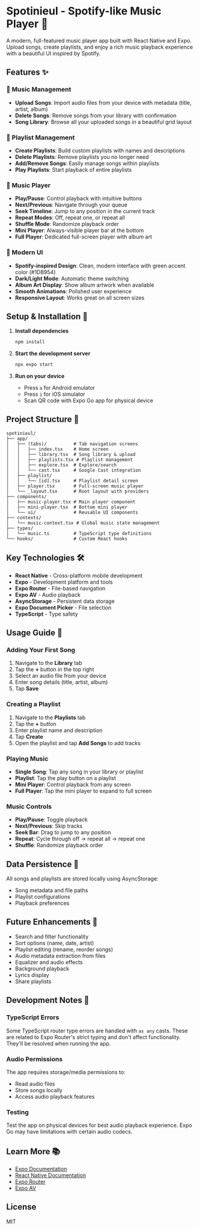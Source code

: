 # Spotinieul - Spotify-like Music Player 🎵

A modern, full-featured music player app built with React Native and Expo. Upload songs, create playlists, and enjoy a rich music playback experience with a beautiful UI inspired by Spotify.

## Features ✨

### 🎵 Music Management
- **Upload Songs**: Import audio files from your device with metadata (title, artist, album)
- **Delete Songs**: Remove songs from your library with confirmation
- **Song Library**: Browse all your uploaded songs in a beautiful grid layout

### 📝 Playlist Management
- **Create Playlists**: Build custom playlists with names and descriptions
- **Delete Playlists**: Remove playlists you no longer need
- **Add/Remove Songs**: Easily manage songs within playlists
- **Play Playlists**: Start playback of entire playlists

### 🎼 Music Player
- **Play/Pause**: Control playback with intuitive buttons
- **Next/Previous**: Navigate through your queue
- **Seek Timeline**: Jump to any position in the current track
- **Repeat Modes**: Off, repeat one, or repeat all
- **Shuffle Mode**: Randomize playback order
- **Mini Player**: Always-visible player bar at the bottom
- **Full Player**: Dedicated full-screen player with album art

### 🎨 Modern UI
- **Spotify-inspired Design**: Clean, modern interface with green accent color (#1DB954)
- **Dark/Light Mode**: Automatic theme switching
- **Album Art Display**: Show album artwork when available
- **Smooth Animations**: Polished user experience
- **Responsive Layout**: Works great on all screen sizes

## Setup & Installation 🚀

1. **Install dependencies**

   ```bash
   npm install
   ```

2. **Start the development server**

   ```bash
   npx expo start
   ```

3. **Run on your device**
   - Press `a` for Android emulator
   - Press `i` for iOS simulator
   - Scan QR code with Expo Go app for physical device

## Project Structure 📁

```
spotinieul/
├── app/
│   ├── (tabs)/          # Tab navigation screens
│   │   ├── index.tsx    # Home screen
│   │   ├── library.tsx  # Song library & upload
│   │   ├── playlists.tsx # Playlist management
│   │   ├── explore.tsx  # Explore/search
│   │   └── cast.tsx     # Google Cast integration
│   ├── playlist/
│   │   └── [id].tsx     # Playlist detail screen
│   ├── player.tsx       # Full-screen music player
│   └── _layout.tsx      # Root layout with providers
├── components/
│   ├── music-player.tsx # Main player component
│   ├── mini-player.tsx  # Bottom mini player
│   └── ui/              # Reusable UI components
├── contexts/
│   └── music-context.tsx # Global music state management
├── types/
│   └── music.ts         # TypeScript type definitions
└── hooks/               # Custom React hooks
```

## Key Technologies 🛠️

- **React Native** - Cross-platform mobile development
- **Expo** - Development platform and tools
- **Expo Router** - File-based navigation
- **Expo AV** - Audio playback
- **AsyncStorage** - Persistent data storage
- **Expo Document Picker** - File selection
- **TypeScript** - Type safety

## Usage Guide 📱

### Adding Your First Song

1. Navigate to the **Library** tab
2. Tap the **+** button in the top right
3. Select an audio file from your device
4. Enter song details (title, artist, album)
5. Tap **Save**

### Creating a Playlist

1. Navigate to the **Playlists** tab
2. Tap the **+** button
3. Enter playlist name and description
4. Tap **Create**
5. Open the playlist and tap **Add Songs** to add tracks

### Playing Music

- **Single Song**: Tap any song in your library or playlist
- **Playlist**: Tap the play button on a playlist
- **Mini Player**: Control playback from any screen
- **Full Player**: Tap the mini player to expand to full screen

### Music Controls

- **Play/Pause**: Toggle playback
- **Next/Previous**: Skip tracks
- **Seek Bar**: Drag to jump to any position
- **Repeat**: Cycle through off → repeat all → repeat one
- **Shuffle**: Randomize playback order

## Data Persistence 💾

All songs and playlists are stored locally using AsyncStorage:
- Song metadata and file paths
- Playlist configurations
- Playback preferences

## Future Enhancements 🔮

- Search and filter functionality
- Sort options (name, date, artist)
- Playlist editing (rename, reorder songs)
- Audio metadata extraction from files
- Equalizer and audio effects
- Background playback
- Lyrics display
- Share playlists

## Development Notes 📝

### TypeScript Errors

Some TypeScript router type errors are handled with `as any` casts. These are related to Expo Router's strict typing and don't affect functionality. They'll be resolved when running the app.

### Audio Permissions

The app requires storage/media permissions to:
- Read audio files
- Store songs locally
- Access audio playback features

### Testing

Test the app on physical devices for best audio playback experience. Expo Go may have limitations with certain audio codecs.

## Learn More 📚

- [Expo Documentation](https://docs.expo.dev/)
- [React Native Documentation](https://reactnative.dev/)
- [Expo Router](https://docs.expo.dev/router/introduction/)
- [Expo AV](https://docs.expo.dev/versions/latest/sdk/av/)

## License

MIT
